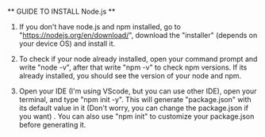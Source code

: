 ** GUIDE TO INSTALL Node.js **
1. If you don't have node.js and npm installed, go to "https://nodejs.org/en/download/", download the "installer" (depends on your device OS) and install it.

2. To check if your node already installed, open your command prompt and write "node -v", after that write "npm -v" to check npm versions. If its already installed, you should see the version of your node and npm.

3. Open your IDE (I'm using VScode, but you can use other IDE), open your terminal, and type "npm init -y". This will generate "package.json" with its default value in it (Don't worry, you can change the package.json if you want) . You can also use "npm init" to customize your package.json before generating it.
